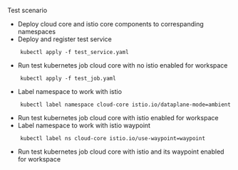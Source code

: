 Test scenario
- Deploy cloud core and istio core components to correspanding namespaces
- Deploy and register test service
```
    kubectl apply -f test_service.yaml
```
- Run test kubernetes job cloud core with no istio enabled for workspace
```
    kubectl apply -f test_job.yaml
```
- Label namespace to work with istio
```
    kubectl label namespace cloud-core istio.io/dataplane-mode=ambient
```
- Run test kubernetes job cloud core with istio enabled for workspace
- Label namespace to work with istio waypoint
```
    kubectl label ns cloud-core istio.io/use-waypoint=waypoint
```
- Run test kubernetes job cloud core with istio and its waypoint enabled for workspace